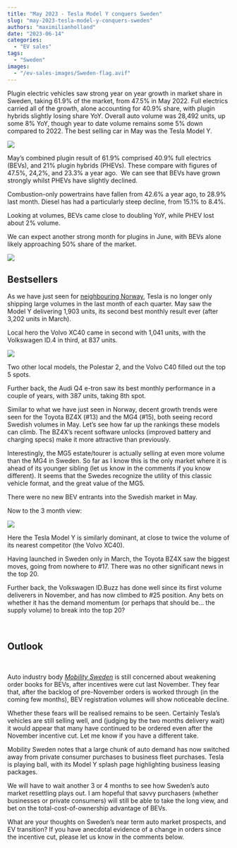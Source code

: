 ```yaml
---
title: "May 2023 - Tesla Model Y conquers Sweden"
slug: "may-2023-tesla-model-y-conquers-sweden"
authors: "maximilianholland"
date: "2023-06-14"
categories:
  - "EV sales"
tags:
  - "Sweden"
images:
  - "/ev-sales-images/Sweden-flag.avif"
---
```


Plugin electric vehicles saw strong year on year growth in market share in Sweden, taking 61.9% of the market, from 47.5% in May 2022. Full electrics carried all of the growth, alone accounting for 40.9% share, with plugin hybrids slightly losing share YoY. Overall auto volume was 28,492 units, up some 8% YoY, though year to date volume remains some 5% down compared to 2022. The best selling car in May was the Tesla Model Y.

![](ev-sales-images/2023-05-Sweden-Passenger-Auto-Registrations-SQ.avif)

May’s combined plugin result of 61.9% comprised 40.9% full electrics (BEVs), and 21% plugin hybrids (PHEVs). These compare with figures of 47.5%, 24,2%, and 23.3% a year ago.  We can see that BEVs have grown strongly whilst PHEVs have slightly declined.

Combustion-only powertrains have fallen from 42.6% a year ago, to 28.9% last month. Diesel has had a particularly steep decline, from 15.1% to 8.4%.

Looking at volumes, BEVs came close to doubling YoY, while PHEV lost about 2% volume.

We can expect another strong month for plugins in June, with BEVs alone likely approaching 50% share of the market.

![](ev-sales-images/2023-05-Sweden-Monthly-Powertrain-Market-Share.avif)

## Bestsellers

As we have just seen for [neighbouring Norway](/2023/06/12/2023-05-tesla-still-dominates-the-norwegian-ev-market/), Tesla is no longer only shipping large volumes in the last month of each quarter. May saw the Model Y delivering 1,903 units, its second best monthly result ever (after 3,202 units in March).

Local hero the Volvo XC40 came in second with 1,041 units, with the Volkswagen ID.4 in third, at 837 units.

![](ev-sales-images/2023-05-Sweden-Top-BEVs.avif)

Two other local models, the Polestar 2, and the Volvo C40 filled out the top 5 spots.

Further back, the Audi Q4 e-tron saw its best monthly performance in a couple of years, with 387 units, taking 8th spot.

Similar to what we have just seen in Norway, decent growth trends were seen for the Toyota BZ4X (#13) and the MG4 (#15), both seeing record Swedish volumes in May. Let’s see how far up the rankings these models can climb. The BZ4X’s recent software unlocks (improved battery and charging specs) make it more attractive than previously.

Interestingly, the MG5 estate/tourer is actually selling at even more volume than the MG4 in Sweden. So far as I know this is the only market where it is ahead of its younger sibling (let us know in the comments if you know different). It seems that the Swedes recognize the utility of this classic vehicle format, and the great value of the MG5.

There were no new BEV entrants into the Swedish market in May.

Now to the 3 month view:

![](ev-sales-images/2023-05-Sweden-Top-BEVs-Trailing-Qtr.avif)

Here the Tesla Model Y is similarly dominant, at close to twice the volume of its nearest competitor (the Volvo XC40).

Having launched in Sweden only in March, the Toyota BZ4X saw the biggest moves, going from nowhere to #17. There was no other significant news in the top 20.

Further back, the Volkswagen ID.Buzz has done well since its first volume deliverers in November, and has now climbed to #25 position. Any bets on whether it has the demand momentum (or perhaps that should be… the supply volume) to break into the top 20?

 

## Outlook

 

Auto industry body [_Mobility Sweden_](https://mobilitysweden.se/statistik/Nyregistreringar_per_manad_1/nyregistreringar-2023_3/okning-av-nya-personbilar-i-maj-men-arets-nya-ordrar-har-halverats) is still concerned about weakening order books for BEVs, after incentives were cut last November. They fear that, after the backlog of pre-November orders is worked through (in the coming few months), BEV registration volumes will show noticeable decline.

Whether these fears will be realised remains to be seen. Certainly Tesla’s vehicles are still selling well, and (judging by the two months delivery wait) it would appear that many have continued to be ordered even after the November incentive cut. Let me know if you have a different take.

Mobility Sweden notes that a large chunk of auto demand has now switched away from private consumer purchases to business fleet purchases. Tesla is playing ball, with its Model Y splash page highlighting business leasing packages.

We will have to wait another 3 or 4 months to see how Sweden’s auto market resettling plays out. I am hopeful that savvy purchasers (whether businesses or private consumers) will still be able to take the long view, and bet on the total-cost-of-ownership advantage of BEVs.

What are your thoughts on Sweden’s near term auto market prospects, and EV transition? If you have anecdotal evidence of a change in orders since the incentive cut, please let us know in the comments below.
